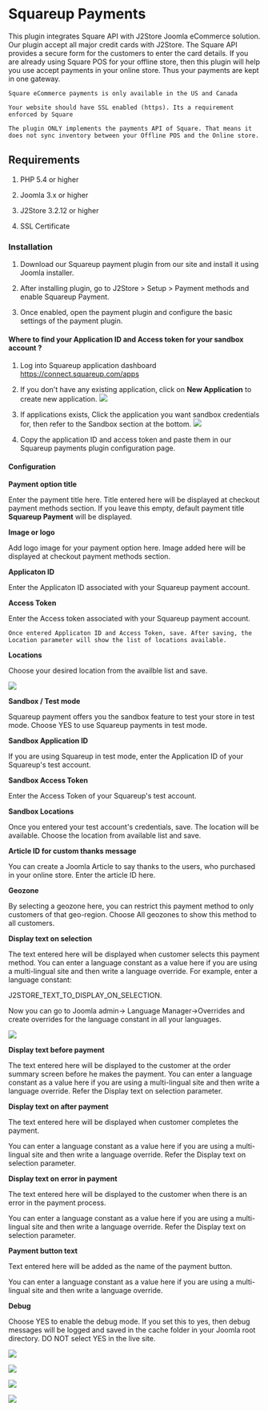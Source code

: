# Squareup Payments

This plugin integrates Square API with J2Store Joomla eCommerce solution. Our plugin accept all major credit cards with J2Store. The Square API provides a secure form for the customers to enter the card details. If you are already using Square POS for your offline store, then this plugin will help you use accept payments in your online store. Thus your payments are kept in one gateway.

```
Square eCommerce payments is only available in the US and Canada

Your website should have SSL enabled (https). Its a requirement enforced by Square

The plugin ONLY implements the payments API of Square. That means it does not sync inventory between your Offline POS and the Online store.
```

## Requirements

1. PHP 5.4 or higher

2. Joomla 3.x or higher

3. J2Store 3.2.12 or higher

4. SSL Certificate

### Installation

1. Download our Squareup payment plugin from our site and install it using Joomla installer.

2. After installing plugin, go to J2Store > Setup > Payment methods and enable Squareup Payment.

3. Once enabled, open the payment plugin and configure the basic settings of the payment plugin.

#### Where to find your Application ID and Access token for your sandbox account ?

1. Log into Squareup application dashboard https://connect.squareup.com/apps
2. If you don't have any existing application, click on **New Application** to create new application.
![](./assets/images/square-create-app.png)

3. If applications exists, Click the application you want sandbox credentials for, then refer to the Sandbox section at the bottom.
![](./assets/images/square-credentials.png)

4. Copy the application ID and access token and paste them in our Squareup payments plugin configuration page.

#### Configuration

**Payment option title**

Enter the payment title here. Title entered here will be displayed at checkout payment methods section. If you leave this empty, default payment title **Squareup Payment** will be displayed.

**Image or logo**

Add logo image for your payment option here. Image added here will be displayed at checkout payment methods section.

**Applicaton ID**

Enter the Applicaton ID associated with your Squareup payment account.

**Access Token**

Enter the Access token associated with your Squareup payment account.

```
Once entered Applicaton ID and Access Token, save. After saving, the Location parameter will show the list of locations available.
```

**Locations**

Choose your desired location from the availble list and save.

![](./assets/images/square-01.png)

**Sandbox / Test mode**

Squareup payment offers you the sandbox feature to test your store in test mode. Choose YES to use Squareup payments in test mode.

**Sandbox Application ID**

If you are using Squareup in test mode, enter the Application ID of your Squareup's test account.

**Sandbox Access Token**

Enter the Access Token of your Squareup's test account.

**Sandbox Locations**

Once you entered your test account's credentials, save. The location will be available. Choose the location from available list and save.

**Article ID for custom thanks message**

You can create a Joomla Article to say thanks to the users, who purchased in your online store. Enter the article ID here.

**Geozone**

By selecting a geozone here, you can restrict this payment method to only customers of that geo-region. Choose All geozones to show this method to all customers.

**Display text on selection**

The text entered here will be displayed when customer selects this payment method. You can enter a language constant as a value here if you are using a multi-lingual site and then write a language override. For example, enter a language constant:

J2STORE_TEXT_TO_DISPLAY_ON_SELECTION.

Now you can go to Joomla admin-> Language Manager->Overrides and create overrides for the language constant in all your languages.

![](./assets/images/square-02.png)

**Display text before payment**

The text entered here will be displayed to the customer at the order summary screen before he makes the payment. You can enter a language constant as a value here if you are using a multi-lingual site and then write a language override. Refer the Display text on selection parameter.

**Display text on after payment**

The text entered here will be displayed when customer completes the payment.

You can enter a language constant as a value here if you are using a multi-lingual site and then write a language override. Refer the Display text on selection parameter.

**Display text on error in payment**

The text entered here will be displayed to the customer when there is an error in the payment process.

You can enter a language constant as a value here if you are using a multi-lingual site and then write a language override. Refer the Display text on selection parameter.

**Payment button text**

Text entered here will be added as the name of the payment button.

You can enter a language constant as a value here if you are using a multi-lingual site and then write a language override.

**Debug**

Choose YES to enable the debug mode. If you set this to yes, then debug messages will be logged and saved in the cache folder in your Joomla root directory. DO NOT select YES in the live site.

![](./assets/images/square-03.png)

![](./assets/images/squareup-step-1.png)

![](./assets/images/squareup-step-2.png)

![](./assets/images/squareup-step-3.png)